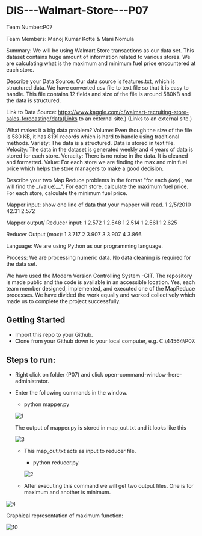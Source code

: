 # DIS---Walmart-Store---P07

Team Number:P07

Team Members: Manoj Kumar Kotte &
              Mani Nomula

Summary: We will be using Walmart Store transactions as our data set. This dataset contains huge amount of information related to various stores. We are calculating what is the maximum and minimum fuel price encountered at each store.

Describe your Data Source: Our data source is features.txt, which is structured data. We have converted csv file to text file so that it is easy to handle. This file contains 12 fields and size of the file is around 580KB and the data is structured.

Link to Data Source: https://www.kaggle.com/c/walmart-recruiting-store-sales-forecasting/data(Links to an external site.) (Links to an external site.)

What makes it a big data problem?
Volume: Even though the size of the file is 580 KB, it has 8191 records which is hard to handle using traditional methods.
Variety: The data is a structured. Data is stored in text file.
Velocity: The data in the dataset is generated weekly and 4 years of data is stored for each store.
Veracity: There is no noise in the data. It is cleaned and formatted.
Value: For each store we are finding the max and min fuel price which helps the store managers to make a good decision.

Describe your two Map Reduce problems in the format "for each _(key)_ , we will find the _(value)__". 
For each store, calculate the maximum fuel price.
For each store, calculate the minimum fuel price.

Mapper input:  show one line of data that your mapper will read.
1 2/5/2010  42.31 2.572

Mapper output/ Reducer input:
1      2.572
1      2.548
1      2.514
1      2.561
1      2.625

Reducer Output (max):
1          3.717
2          3.907
3          3.907
4          3.866

Language: We are using Python as our programming language.

Process: We are processing numeric data. No data cleaning is required for the data set.


We have used the Modern Version Controlling System -GIT. The repository is made public and the code is available in an accessible location. Yes, each team member designed, implemented, and executed one of the MapReduce processes. We have divided the work equally and worked collectively which made us to complete the project successfully.




## Getting Started

- Import this repo to your Github.
- Clone from your Github down to your local computer, e.g. C:\44564\P07.

## Steps to run:

- Right click on folder (P07) and click open-command-window-here-administrator.
- Enter the following commands in the window.
	- python mapper.py
	
	
	![1](https://cloud.githubusercontent.com/assets/22262884/25057522/4ad6d348-2136-11e7-8e74-0902b78adc64.PNG)

	The output of mapper.py is stored in map_out.txt and it looks like this
	
	![3](https://cloud.githubusercontent.com/assets/22262884/25057552/9f109a5c-2136-11e7-910f-efe7e81c9d50.PNG)

	
  - This  map_out.txt acts as input to reducer file.
  
	- python reducer.py
	
	![2](https://cloud.githubusercontent.com/assets/22262884/25057525/5429d67a-2136-11e7-9af6-7f11d20761cb.PNG)

	
  - After executing this command we will get two output files. One is for maximum and another is minimum.


![4](https://cloud.githubusercontent.com/assets/22262884/25057553/a04779f4-2136-11e7-9cd6-676e6a049211.PNG)


Graphical representation of maximum function:

![10](https://cloud.githubusercontent.com/assets/22262884/25250052/bf9f2e62-25d9-11e7-860c-9ad72632f914.PNG)

